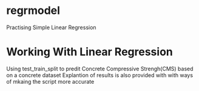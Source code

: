 # regrmodel
Practising Simple Linear Regression 
# Working With Linear Regression
Using test_train_split to predit  Concrete Compressive Strengh(CMS) based on a concrete dataset
Explantion of results is also provided with with ways of mkaing the script more accurate
